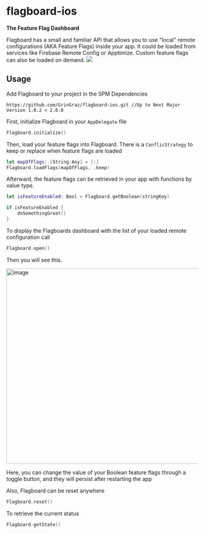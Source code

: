 # flagboard-ios
**The Feature Flag Dashboard**

Flagboard has a small and familiar API that allows you to use "local" remote configurations (AKA Feature Flags) inside your app.
It could be loaded from services like Firebase Remote Config or Apptimize. Custom feature flags can also be loaded on demand.
[![](https://jitpack.io/v/GrinGraz/flagboard-android.svg)](https://jitpack.io/#GrinGraz/flagboard-android)


## Usage
Add Flagboard to your project in the SPM Dependencies

```
https://github.com/GrinGraz/flagboard-ios.git //Up to Next Major Version 1.0.2 < 2.0.0
```

First, initialize Flagboard in your `AppDelegate` file
```swift
Flagboard.initialize()
```

Then, load your feature flags into Flagboard. There is a `ConflicStrategy` to keep or replace when feature flags are loaded
```swift
let mapOfFlags: [String:Any] = [:]
Flagboard.loadFlags(mapOfFlags, .keep)
```

Afterward, the feature flags can be retrieved in your app with functions by value type.

```swift
let isFeatureEnabled: Bool = Flagboard.getBoolean(stringKey)

if isFeatureEnabled {
    doSomethingGreat()
}
```

To display the Flagboards dashboard with the list of your loaded remote configuration call
```swift
Flagboard.open()
```

Then you will see this.

<img width="514" alt="image" src="https://github.com/GrinGraz/flagboard-ios/assets/6061374/32078b7f-3f4e-40b7-914c-4d884d6fb1ec">


Here, you can change the value of your Boolean feature flags through a toggle button, and they will persist after restarting the app

Also, Flagboard can be reset anywhere
```swift
Flagboard.reset()
```

To retrieve the current status
```swift
Flagboard.getState()
```
